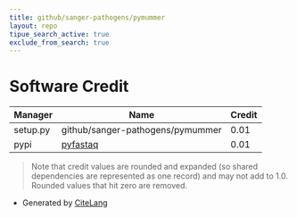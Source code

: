 ```yaml
---
title: github/sanger-pathogens/pymummer
layout: repo
tipue_search_active: true
exclude_from_search: true
---
```

# Software Credit

|Manager|Name|Credit|
|-------|----|------|
|setup.py|github/sanger-pathogens/pymummer|0.01|
|pypi|[pyfastaq](https://github.com/sanger-pathogens/Fastaq)|0.01|


> Note that credit values are rounded and expanded (so shared dependencies are represented as one record) and may not add to 1.0. Rounded values that hit zero are removed.


- Generated by [CiteLang](https://github.com/vsoch/citelang)
